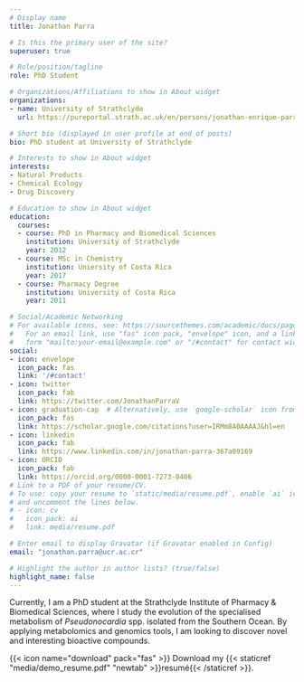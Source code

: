 ```yaml
---
# Display name
title: Jonathan Parra

# Is this the primary user of the site?
superuser: true

# Role/position/tagline
role: PhD Student

# Organizations/Affiliations to show in About widget
organizations:
- name: University of Strathclyde
  url: https://pureportal.strath.ac.uk/en/persons/jonathan-enrique-parra-villalobos

# Short bio (displayed in user profile at end of posts)
bio: PhD student at University of Strathclyde

# Interests to show in About widget
interests:
- Natural Products
- Chemical Ecology
- Drug Discovery

# Education to show in About widget
education:
  courses:
  - course: PhD in Pharmacy and Biomedical Sciences
    institution: University of Strathclyde
    year: 2012
  - course: MSc in Chemistry
    institution: Uniersity of Costa Rica
    year: 2017
  - course: Pharmacy Degree
    institution: University of Costa Rica
    year: 2011

# Social/Academic Networking
# For available icons, see: https://sourcethemes.com/academic/docs/page-builder/#icons
#   For an email link, use "fas" icon pack, "envelope" icon, and a link in the
#   form "mailto:your-email@example.com" or "/#contact" for contact widget.
social:
- icon: envelope
  icon_pack: fas
  link: '/#contact'
- icon: twitter
  icon_pack: fab
  link: https://twitter.com/JonathanParraV
- icon: graduation-cap  # Alternatively, use `google-scholar` icon from `ai` icon pack
  icon_pack: fas
  link: https://scholar.google.com/citations?user=IRMm8A0AAAAJ&hl=en
- icon: linkedin
  icon_pack: fab
  link: https://www.linkedin.com/in/jonathan-parra-367a09169
- icon: ORCID
  icon_pack: fab
  link: https://orcid.org/0000-0001-7273-0406
# Link to a PDF of your resume/CV.
# To use: copy your resume to `static/media/resume.pdf`, enable `ai` icons in `params.toml`, 
# and uncomment the lines below.
# - icon: cv
#   icon_pack: ai
#   link: media/resume.pdf

# Enter email to display Gravatar (if Gravatar enabled in Config)
email: "jonathan.parra@ucr.ac.cr"

# Highlight the author in author lists? (true/false)
highlight_name: false
---
```


Currently, I am a PhD student at the Strathclyde Institute of Pharmacy & Biomedical Sciences, where I study the evolution of the specialised metabolism of _Pseudonocardia_ spp. isolated from the Southern Ocean. By applying metabolomics and genomics tools, I am looking to discover novel and interesting bioactive compounds. 

{{< icon name="download" pack="fas" >}} Download my {{< staticref "media/demo_resume.pdf" "newtab" >}}resumé{{< /staticref >}}.
